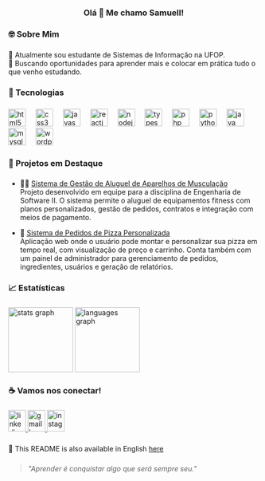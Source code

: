 <h3 align="center">Olá 👋 Me chamo Samuell!</h3>

###

<h3 align="left">🤓 Sobre Mim</h3>

###

<p align="left">🚀 Atualmente sou estudante de Sistemas de Informação na UFOP.<br> 👯 Buscando oportunidades para aprender mais e colocar em prática tudo o que venho estudando.</p>

###

<h3 align="left">🤳 Tecnologias</h3>

###

<div align="left">  
  <img src="https://cdn.jsdelivr.net/gh/devicons/devicon/icons/html5/html5-original.svg" height="35" alt="html5 logo"/>
  <img width="12" />
  <img src="https://cdn.jsdelivr.net/gh/devicons/devicon@latest/icons/css3/css3-original.svg" height="35" alt="css3 logo"/>
  <img width="12" />
  <img src="https://cdn.jsdelivr.net/gh/devicons/devicon/icons/javascript/javascript-original.svg" height="35" alt="javascript logo"/>
  <img width="12" />
  <img src="https://cdn.jsdelivr.net/gh/devicons/devicon@latest/icons/react/react-original.svg" height="35" alt="reactjs logo"/>
  <img width="12" />
  <img src="https://cdn.jsdelivr.net/gh/devicons/devicon@latest/icons/nodejs/nodejs-original.svg" height="35" alt="nodejs logo"/>
  <img width="12" />
  <img src="https://cdn.jsdelivr.net/gh/devicons/devicon@latest/icons/typescript/typescript-original.svg" height="35" alt="typescript logo"/>
  <img width="12" />
  <img src="https://cdn.jsdelivr.net/gh/devicons/devicon@latest/icons/php/php-original.svg" height="35" alt="php logo"/>
  <img width="12" />   
  <img src="https://cdn.jsdelivr.net/gh/devicons/devicon/icons/python/python-original.svg" height="35" alt="python logo"/>
  <img width="12" />
  <img src="https://cdn.jsdelivr.net/gh/devicons/devicon/icons/java/java-original.svg" height="35" alt="java logo"/>  
  <img width="12" />
  <img src="https://cdn.jsdelivr.net/gh/devicons/devicon/icons/mysql/mysql-original.svg" height="35" alt="mysql logo"/>
  <img width="12" />   
  <img src="https://cdn.jsdelivr.net/gh/devicons/devicon@latest/icons/wordpress/wordpress-original.svg" height="35" alt="wordpress logo"/>
  <img width="12" /> 
</div>

###

<h3 align="left">🚀 Projetos em Destaque</h3>

###

- 🏋️‍♂️ [Sistema de Gestão de Aluguel de Aparelhos de Musculação](https://github.com/SamuellAguiar/Trab_Engenharia_Sof_II)  
  Projeto desenvolvido em equipe para a disciplina de Engenharia de Software II. O sistema permite o aluguel de equipamentos fitness com planos personalizados, gestão de pedidos, contratos e integração com meios de pagamento.

- 🍕 [Sistema de Pedidos de Pizza Personalizada](https://github.com/SamuellAguiar/Trabalho_ES_I)  
  Aplicação web onde o usuário pode montar e personalizar sua pizza em tempo real, com visualização de preço e carrinho. Conta também com um painel de administrador para gerenciamento de pedidos, ingredientes, usuários e geração de relatórios.

###

<h3 align="left">📈 Estatísticas</h3>

###

<div align="left">
  <img src="https://github-readme-stats.vercel.app/api?username=SamuellAguiar&hide_title=false&hide_rank=false&show_icons=true&include_all_commits=true&count_private=true&disable_animations=false&theme=dracula&locale=pt-br&hide_border=false&order=1" height="130" alt="stats graph"  />
  <img src="https://github-readme-stats.vercel.app/api/top-langs?username=SamuellAguiar&locale=pt-br&hide_title=false&layout=compact&card_width=320&langs_count=5&theme=dracula&hide_border=false&order=2" height="130" alt="languages graph"  />
</div>

###

<h3 align="left">☕ Vamos nos conectar!</h3>

###

<div align="left">
  <a href="https://www.linkedin.com/in/samuell-aguiar/" target="_blank">
    <img src="https://raw.githubusercontent.com/maurodesouza/profile-readme-generator/master/src/assets/icons/social/linkedin/default.svg" width="35" height="43" alt="linkedin logo"  />
  </a>
  <a href="mailto:samuellcarlosaguiar@gmail.com" target="_blank">
    <img src="https://raw.githubusercontent.com/maurodesouza/profile-readme-generator/master/src/assets/icons/social/gmail/default.svg" width="35" height="43" alt="gmail logo"  />
  </a>
  <a href="https://www.instagram.com/samuell.ag/" target="_blank">
    <img src="https://raw.githubusercontent.com/maurodesouza/profile-readme-generator/master/src/assets/icons/social/instagram/default.svg" width="35" height="43" alt="instagram logo"  />
  </a>
</div>

###

📘 This README is also available in English [here](https://github.com/SamuellAguiar/README_en)

###

###

> _"Aprender é conquistar algo que será sempre seu."_

###

